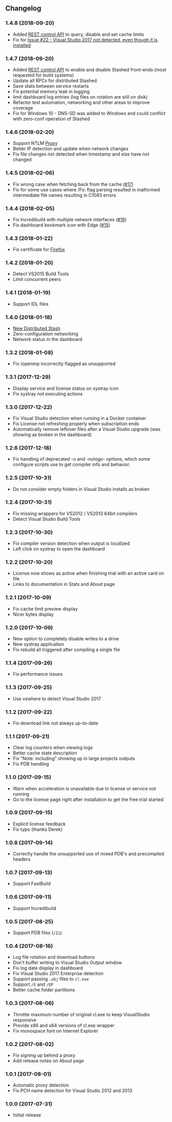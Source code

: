 ## Changelog

### 1.4.8 (2018-09-20)

-   Added [REST control API](https://github.com/playscale/stashed.io/wiki/REST-Cache-Control) to query, disable and set cache limits
-   Fix for [Issue #22 - Visual Studio 2017 not detected, even though it is installed](https://github.com/playscale/stashed.io/issues/22)

### 1.4.7 (2018-09-20)

-   Added [REST control API](https://github.com/playscale/stashed.io/wiki/REST-Front-End-Control) to enable and disable Stashed front-ends (most requested for build systems)
-   Update all RPCs for distributed Stashed
-   Save stats between service restarts
-   Fix potential memory leak in logging
-   limit dashboard log entries (log files on rotation are still on disk)
-   Refactor test automation, networking and other areas to improve coverage
-   Fix for Windows 10 - DNS-SD was added to Windows and could conflict with zero-conf operation of Stashed

### 1.4.6 (2018-02-20)

-   Support NTLM [Proxy](https://github.com/playscale/stashed.io/wiki/Proxy)
-   Better IP detection and update when network changes
-   Fix file changes not detected when timestamp and size have not changed

### 1.4.5 (2018-02-06)

-   Fix wrong case when fetching back from the cache ([#17](https://github.com/playscale/stashed.io/issues/17))
-   Fix for some use cases where /Fo:<output> flag parsing resulted in malformed intermediate file names resulting in C1083 errors

### 1.4.4 (2018-02-05)

-   Fix Incredibuild with multiple network interfaces ([#16](https://github.com/playscale/stashed.io/issues/16))
-   Fix dashboard bookmark icon with Edge ([#15](https://github.com/playscale/stashed.io/issues/15))

### 1.4.3 (2018-01-22)

-   Fix certificate for [Firefox](https://github.com/playscale/stashed.io/wiki/Firefox)

### 1.4.2 (2018-01-20)

-   Detect VS2015 Build Tools
-   Limit concurrent peers

### 1.4.1 (2018-01-19)

-   Support IDL files

### 1.4.0 (2018-01-18)

-   [New Distributed Stash](https://github.com/playscale/stashed.io/wiki/Distributed-Stash)
-   Zero-configuration networking
-   Network status in the dashboard

### 1.3.2 (2018-01-08)

-   Fix /openmp incorrectly flagged as unsupported

### 1.3.1 (2017-12-29)

-   Display service and license status on systray icon
-   Fix systray not executing actions

### 1.3.0 (2017-12-22)

-   Fix Visual Studio detection when running in a Docker container
-   Fix License not refreshing properly when subscription ends
-   Automatically remove leftover files after a Visual Studio upgrade (was showing as broken in the dashboard)

### 1.2.6 (2017-12-18)

-   Fix handling of deprecated -o and -nologo- options, which some configure scripts use to get compiler info and behavior.

### 1.2.5 (2017-10-31)

-   Do not consider empty folders in Visual Studio installs as broken

### 1.2.4 (2017-10-31)

-   Fix missing wrappers for VS2012 / VS2013 64bit compilers
-   Detect Visual Studio Build Tools

### 1.2.3 (2017-10-30)

-   Fix compiler version detection when output is localized
-   Left click on systray to open the dashboard

### 1.2.2 (2017-10-20)

-   License now shows as active when finishing trial with an active card on file
-   Links to documentation in Stats and About page

### 1.2.1 (2017-10-09)

-   Fix cache limit preview display
-   Nicer bytes display

### 1.2.0 (2017-10-09)

-   New option to completely disable writes to a drive
-   New systray application
-   Fix rebuild all triggered after compiling a single file

### 1.1.4 (2017-09-26)

-   Fix performance issues

### 1.1.3 (2017-09-25)

-   Use vswhere to detect Visual Studio 2017

### 1.1.2 (2017-09-22)

-   Fix download link not always up-to-date

### 1.1.1 (2017-09-21)

-   Clear log counters when viewing logs
-   Better cache state description
-   Fix "Note: including" showing up in large projects outputs
-   Fix PDB handling

### 1.1.0 (2017-09-15)

-   Warn when acceleration is unavailable due to license or service not running
-   Go to the license page right after installation to get the free trial started

### 1.0.9 (2017-09-15)

-   Explicit license feedback
-   Fix typo (thanks Derek)

### 1.0.8 (2017-09-14)

-   Correctly handle the unsupported use of mixed PDB's and precompiled headers

### 1.0.7 (2017-09-13)

-   Support FastBuild

### 1.0.6 (2017-09-11)

-   Support Incredibuild

### 1.0.5 (2017-08-25)

-   Support PDB files (`/Zi`)

### 1.0.4 (2017-08-16)

-   Log file rotation and download buttons
-   Don't buffer writing to Visual Studio Output window
-   Fix log date display in dashboard
-   Fix Visual Studio 2017 Enterprise detection
-   Support passing `.obj` files to `cl.exe`
-   Support `/E` and `/EP`
-   Better cache folder partitions

### 1.0.3 (2017-08-06)

-   Throttle maximum number of original cl.exe to keep VisualStudio responsive
-   Provide x86 and x64 versions of cl.exe wrapper
-   Fix monospace font on Internet Explorer

### 1.0.2 (2017-08-02)

-   Fix signing up behind a proxy
-   Add release notes on About page

### 1.0.1 (2017-08-01)

-   Automatic proxy detection
-   Fix PCH name detection for Visual Studio 2012 and 2013

### 1.0.0 (2017-07-31)

-   Initial release
